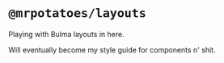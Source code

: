 # `@mrpotatoes/layouts`
Playing with Bulma layouts in here.

Will eventually become my style guide for components n' shit.
